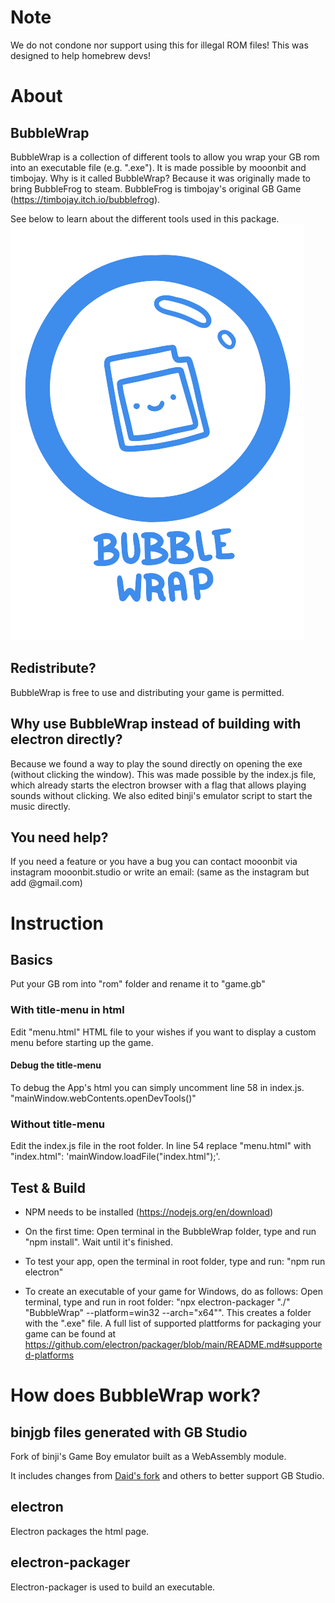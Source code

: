 # Note
We do not condone nor support using this for illegal ROM files! This was designed to help homebrew devs! 

# About
## BubbleWrap
BubbleWrap is a collection of different tools to allow you wrap your GB rom into an executable file (e.g. ".exe"). It is made possible by mooonbit and timbojay.
Why is it called BubbleWrap? Because it was originally made to bring BubbleFrog to steam. BubbleFrog is timbojay's original GB Game (https://timbojay.itch.io/bubblefrog).

See below to learn about the different tools used in this package.
![BubbleWrap](BubbleWrap_logo.webp)

## Redistribute?
BubbleWrap is free to use and distributing your game is permitted.

## Why use BubbleWrap instead of building with electron directly?
Because we found a way to play the sound directly on opening the exe (without clicking the window).
This was made possible by the index.js file, which already starts the electron browser with a flag that allows playing sounds without clicking. We also edited binji's emulator script to start the music directly.

## You need help?
If you need a feature or you have a bug you can contact mooonbit via instagram mooonbit.studio or write an email: (same as the instagram but add @gmail.com)

# Instruction
## Basics
Put your GB rom into "rom" folder and rename it to "game.gb"
### With title-menu in html
Edit "menu.html" HTML file to your wishes if you want to display a custom menu before starting up the game.
#### Debug the title-menu
To debug the App's html you can simply uncomment line 58 in index.js. 
"mainWindow.webContents.openDevTools()"

### Without title-menu
Edit the index.js file in the root folder. In line 54 replace "menu.html" with "index.html":
'mainWindow.loadFile("index.html");'.

## Test & Build
- NPM needs to be installed (https://nodejs.org/en/download)
- On the first time: Open terminal in the BubbleWrap folder, type and run "npm install". Wait until it's finished.

- To test your app, open the terminal in root folder, type and run: "npm run electron"
- To create an executable of your game for Windows, do as follows: Open terminal, type and run in root folder: "npx electron-packager "./" "BubbleWrap" --platform=win32 --arch="x64"". This creates a folder with the ".exe" file. A full list of supported plattforms for packaging your game can be found at https://github.com/electron/packager/blob/main/README.md#supported-platforms

# How does BubbleWrap work?
## binjgb files generated with GB Studio
Fork of binji's Game Boy emulator built as a WebAssembly module.

It includes changes from [Daid's fork](https://github.com/daid/binjgb) and others to better support GB Studio.

## electron
Electron packages the html page.

## electron-packager
Electron-packager is used to build an executable.
